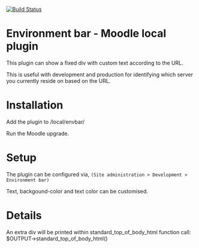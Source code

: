 [![Build Status](https://travis-ci.org/nhoobin/moodle-local_envbar.svg?branch=master)](https://travis-ci.org/nhoobin/moodle-local_envbar)

Environment bar - Moodle local plugin
====================

This plugin can show a fixed div with custom text according to the URL.

This is useful with development and production for identifying which server you currently reside on based on the URL.

# Installation

Add the plugin to /local/envbar/

Run the Moodle upgrade.

# Setup

The plugin can be configured via,
    `(Site administration > Development > Environment bar)`

Text, backgound-color and text color can be customised.


# Details 

An extra div will be printed within standard_top_of_body_html function call:
$OUTPUT->standard_top_of_body_html()
